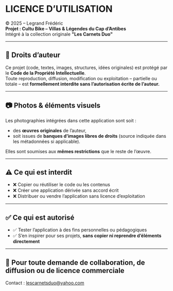 
# LICENCE D’UTILISATION

© 2025 – Legrand Frédéric  
**Projet : Cultu Bike – Villas & Légendes du Cap d’Antibes**  
Intégré à la collection originale **"Les Carnets Duo"**

---

## 🔐 Droits d’auteur

Ce projet (code, textes, images, structures, idées originales) est protégé par le **Code de la Propriété Intellectuelle**.  
Toute reproduction, diffusion, modification ou exploitation – partielle ou totale – est **formellement interdite sans l’autorisation écrite de l’auteur.**

---

## 📷 Photos & éléments visuels

Les photographies intégrées dans cette application sont soit :
- des **œuvres originales** de l’auteur,
- soit issues de **banques d’images libres de droits** (source indiquée dans les métadonnées si applicable).

Elles sont soumises aux **mêmes restrictions** que le reste de l’œuvre.

---

## ⚠️ Ce qui est interdit

- ❌ Copier ou réutiliser le code ou les contenus
- ❌ Créer une application dérivée sans accord écrit
- ❌ Distribuer ou vendre l’application sans licence d’exploitation

---

## ✅ Ce qui est autorisé

- ✅ Tester l’application à des fins personnelles ou pédagogiques
- ✅ S’en inspirer pour ses projets, **sans copier ni reprendre d’éléments directement**

---

## 📩 Pour toute demande de collaboration, de diffusion ou de licence commerciale

Contact : lescarnetsduo@yahoo.com
